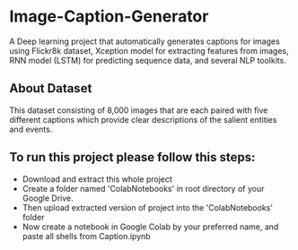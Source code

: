 # Image-Caption-Generator

A Deep learning project that automatically generates captions for images using Flickr8k dataset, Xception model for extracting features from images, RNN model (LSTM) for predicting sequence data, and several NLP toolkits. 

## About Dataset

This dataset consisting of 8,000 images that are each paired with five different captions which provide clear descriptions of the salient entities and events.

## To run this project please follow this steps:

* Download and extract this whole project
* Create a folder named 'ColabNotebooks' in root directory of your Google Drive.
* Then upload extracted version of project into the 'ColabNotebooks' folder
* Now create a notebook in  Google Colab by your preferred name, and paste all shells from Caption.ipynb
